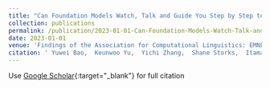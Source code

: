 ```yaml
---
title: "Can Foundation Models Watch, Talk and Guide You Step by Step to Make a Cake?"
collection: publications
permalink: /publication/2023-01-01-Can-Foundation-Models-Watch-Talk-and-Guide-You-Step-by-Step-to-Make-a-Cake
date: 2023-01-01
venue: 'Findings of the Association for Computational Linguistics: EMNLP 2023'
citation: ' Yuwei Bao,  Keunwoo Yu,  Yichi Zhang,  Shane Storks,  Itamar Bar-Yossef,  Alex Iglesia,  Megan Su,  Xiao Zheng,  Joyce Chai, &quot;Can Foundation Models Watch, Talk and Guide You Step by Step to Make a Cake?.&quot; Findings of the Association for Computational Linguistics: EMNLP 2023, 2023.'
---
```

Use [Google Scholar](https://scholar.google.com/scholar?q=Can+Foundation+Models+Watch,+Talk+and+Guide+You+Step+by+Step+to+Make+a+Cake?){:target="_blank"} for full citation